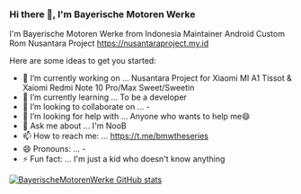 ### Hi there 👋, I'm Bayerische Motoren Werke

I'm Bayerische Motoren Werke from Indonesia Maintainer Android Custom Rom Nusantara Project https://nusantaraproject.my.id

Here are some ideas to get you started:

- 🔭 I’m currently working on ... Nusantara Project for Xiaomi MI A1 Tissot & Xaiomi Redmi Note 10 Pro/Max Sweet/Sweetin
- 🌱 I’m currently learning ... To be a developer
- 👯 I’m looking to collaborate on ... -
- 🤔 I’m looking for help with ... Anyone who wants to help me😄
- 💬 Ask me about ... I'm NooB
- 📫 How to reach me: ... https://t.me/bmwtheseries
- 😄 Pronouns: ... -
- ⚡ Fun fact: ... I'm just a kid who doesn't know anything

[![BayerischeMotorenWerke GitHub stats](https://github-readme-stats.vercel.app/api?username=BayerischeMotorenWerke)](https://github.com/anuraghazra/github-readme-stats)
